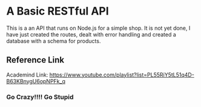 # A Basic RESTful API
This is a an API that runs on Node.js for a simple shop. It is not yet done, I have just created the routes, dealt with error handling and created a database with a schema for products. 

## Reference Link
Academind
Link:
https://www.youtube.com/playlist?list=PL55RiY5tL51q4D-B63KBnygU6opNPFk_q

### Go Crazy!!!! Go Stupid